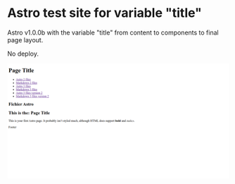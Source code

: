 # Astro test site for variable "title"

Astro v1.0.0b with the variable "title" from content to components to final page layout.

No deploy.

![screenshot](./public/assets/screenshot.png)